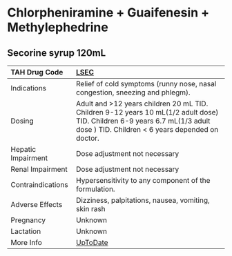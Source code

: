 # Chlorpheniramine + Guaifenesin + Methylephedrine

## Secorine syrup 120mL

| TAH Drug Code      | [LSEC](https://www.tahsda.org.tw/drugs/hissearch.php?drug_code=LSEC)                                                                                                          |
|:-------------------|:------------------------------------------------------------------------------------------------------------------------------------------------------------------------------|
| Indications        | Relief of cold symptoms (runny nose, nasal congestion, sneezing and phlegm).                                                                                                  |
| Dosing             | Adult and >12 years children 20 mL TID. Children 9-12 years 10 mL(1/2 adult dose) TID. Children 6-9 years 6.7 mL(1/3 adult dose ) TID. Children < 6 years depended on doctor. |
| Hepatic Impairment | Dose adjustment not necessary                                                                                                                                                 |
| Renal Impairment   | Dose adjustment not necessary                                                                                                                                                 |
| Contraindications  | Hypersensitivity to any component of the formulation.                                                                                                                         |
| Adverse Effects    | Dizziness, palpitations, nausea, vomiting, skin rash                                                                                                                          |
| Pregnancy          | Unknown                                                                                                                                                                       |
| Lactation          | Unknown                                                                                                                                                                       |
| More Info          | [UpToDate](https://www.uptodate.com/contents/chlorpheniramine-and-guaifenesin-and-methylephedrine-drug-information)                                                           |

